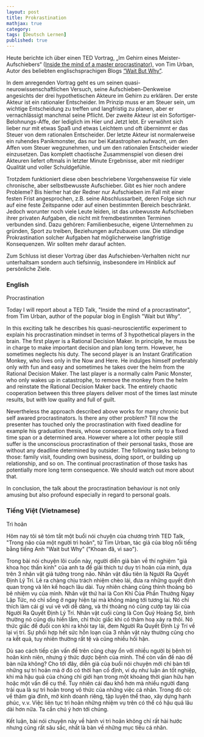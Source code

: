 ```yaml
---
layout: post
title: Prokrastination
mathjax: true
category:
tags: [Deutsch Lernen]
published: true
---
```

Heute berichte ich über einen TED Vortrag, „Im Gehirn eines Meister-Aufschiebers“ ([Inside the mind of a master procrastinator](https://www.youtube.com/watch?v=arj7oStGLkU)), von Tim Urban, Autor des beliebten englischsprachigen Blogs [“Wait But Why”](https://waitbutwhy.com/).

In dem anregenden Vortrag geht es um seinen quasi-neurowissenschaftlichen Versuch, seine Aufschieben-Denkweise angesichts der drei hypothetischen Akteure im Gehirn zu erklären. Der erste Akteur ist ein rationaler Entscheider. Im Prinzip muss er am Steuer sein, um wichtige Entscheidung zu treffen und langfristig zu planen, aber er vernachlässigt manchmal seine Pflicht. Der zweite Akteur ist ein Sofortiger-Belohnungs-Affe, der lediglich im Hier und Jetzt lebt. Er verwöhnt sich lieber nur mit etwas Spaß und etwas Leichtem und oft übernimmt er das Steuer von dem rationalen Entscheider. Der letzte Akteur ist normalerweise ein ruhendes Panikmonster, das nur bei Katastrophen aufwacht, um den Affen vom Steuer wegzunehmen, und um den rationalen Entscheider wieder einzusetzen. Das komplett chaotische Zusammenspiel von diesen drei Akteuren liefert oftmals in letzter Minute Ergebnisse, aber mit niedriger Qualität und voller Schuldgefühle.

Trotzdem funktioniert diese oben beschriebene Vorgehensweise für viele chronische, aber selbstbewusste Aufschieber. Gibt es hier noch andere Probleme? Bis hierher hat der Redner nur Aufschieben im Fall mit einer festen Frist angesprochen, z.B. seine Abschlussarbeit, deren Folge sich nur auf eine feste Zeitspanne oder auf einen bestimmten Bereich beschränkt. Jedoch worunter noch viele Leute leiden, ist das unbewusste Aufschieben ihrer privaten Aufgaben, die nicht mit fremdbestimmten Terminen verbunden sind. Dazu gehören: Familienbesuche, eigene Unternehmen zu gründen, Sport zu treiben, Beziehungen aufzubauen usw. Die ständige Prokrastination solcher Aufgaben hat möglicherweise langfristige Konsequenzen. Wir sollten mehr darauf achten.

Zum Schluss ist dieser Vortrag über das Aufschieben-Verhalten nicht nur unterhaltsam sondern auch tiefsinnig, insbesondere im Hinblick auf persönliche Ziele.

### English

Procrastination

Today I will report about a TED Talk, "Inside the mind of a procrastinator", from Tim Urban, author of the popular blog in English "Wait but Why".

In this exciting talk he describes his quasi-neuroscientific experiment to explain his procrastination mindset in terms of 3 hypothetical players in the brain. The first player is a Rational Decision Maker. In principle, he muss be in charge to make important decision and plan long term. However, he sometimes neglects his duty. The second player is an Instant Gratification Monkey, who lives only in the Now and Here. He indulges himself preferably only with fun and easy and sometimes he takes over the helm from the Rational Decision Maker. The last player is a normally calm Panic Monster, who only wakes up in catastrophe, to remove the monkey from the helm and reinstate the Rational Decision Maker back. The entirely chaotic cooperation between this three players deliver most of the times last minute results, but with low quality and full of guilt.

Nevertheless the approach described above works for many chronic but self awared procrastinators. Is there any other problem? Till now the presenter has touched only the procrastination with fixed deadline for example his graduation thesis, whose consequence limits only to a fixed time span or a determined area. However where a lot other people still suffer is the unconscious procrastination of their personal tasks, those are without any deadline determined by outsider. The following tasks belong to those: family visit, founding own business, doing sport, or building up relationship, and so on. The continual procrastination of those tasks has potentially more long term consequence. We should watch out more about that.

In conclusion, the talk about the procrastination behaviour is not only amusing but also profound especially in regard to personal goals.

### Tiếng Việt (Vietnamese)

Trì hoãn

Hôm nay tôi sẽ tóm tắt một buổi nói chuyện của chương trình TED Talk, "Trong não của một người trì hoãn", từ Tim Urban, tác giả của blog nổi tiếng bằng tiếng Anh "Wait but Why" ("Khoan đã, vì sao").

Trong bài nói chuyện lôi cuốn này, người diễn giả bàn về thí nghiệm "giả khoa học thần kinh" của anh ta để giải thích tư duy trì hoãn của mình, dựa trên 3 nhân vật giả tưởng trong não. Nhân vật đầu tiên là Người Ra Quyết Định Lý Trí. Lẽ ra chàng chịu trách nhiệm chèo lái, đưa ra những quyết định quan trọng và lên kế hoạch lâu dài. Tuy nhiên chàng cũng thỉnh thoảng bỏ bê nhiệm vụ của mình. Nhân vật thứ hai là Con Khỉ Của Phần Thưởng Ngay Lập Tức, nó chỉ sống ở ngay hiện tại mà không màng tới tương lai. Nó chỉ thích làm cái gì vui vẻ với dễ dàng, và thi thoảng nó cũng cướp tay lái của Người Ra Quyết Định Lý Trí. Nhân vật cuối cùng là Con Quỷ Hoảng Sợ, bình thường nó cũng dịu hiền lắm, chỉ thức giấc khi có thảm hoạ xảy ra thôi. Nó thức giấc để đuổi con khỉ ra khỏi tay lái, đem Người Ra Quyết Định Lý Trí về lại vị trí. Sự phối hợp hết sức hỗn loạn của 3 nhân vật này thường cũng cho ra kết quả, tuy nhiên thường rất tệ và cũng nhiều hối hận.

Dù sao cách tiếp cận vấn đề trên cũng chạy ổn với nhiều người bị bệnh trì hoãn kinh niên, nhưng ý thức được bệnh của mình. Thế còn vấn đề nào để bàn nữa không? Cho tới đây, diễn giả của buổi nói chuyện mới chỉ bàn tới những sự trì hoãn mà ở đó có thời hạn cố định, ví dụ như luận án tốt nghiệp, khi mà hậu quả của chúng chỉ giới hạn trong một khoảng thời gian hữu hạn hoặc một vấn đề cụ thể. Tuy nhiên cái đau khổ hơn mà nhiều người đang trải qua là sự trì hoãn trong vô thức của những việc cá nhân. Trong đó có: về thăm gia đình, mở kinh doanh riêng, tập luyện thể thao, xây dựng hạnh phúc, v.v. Việc liên tục trì hoãn những nhiệm vụ trên có thể có hậu quả lâu dài hơn nữa. Ta cần chú ý hơn tới chúng.

Kết luận, bài nói chuyện này về hành vi trì hoãn không chỉ rất hài hước nhưng cũng rất sâu sắc, nhất là bàn về những mục tiêu cá nhân.
